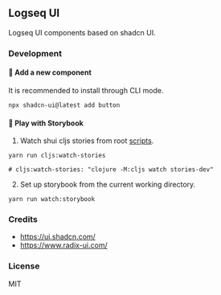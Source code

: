 ## Logseq UI

Logseq UI components based on shadcn UI.

### Development

#### 🎨 Add a new component

It is recommended to install through CLI mode.

```shell
npx shadcn-ui@latest add button
```

#### 🦄 Play with Storybook
1. Watch shui cljs stories from root [scripts](https://github.com/logseq/logseq/blob/15be34fc5c79ccef9e7756131f54436763f36699/package.json#L59).

```shell
yarn run cljs:watch-stories

# cljs:watch-stories: "clojure -M:cljs watch stories-dev"
```

2. Set up storybook from the current working directory.

```shell
yarn run watch:storybook
```

### Credits

- https://ui.shadcn.com/
- https://www.radix-ui.com/

### License
MIT

